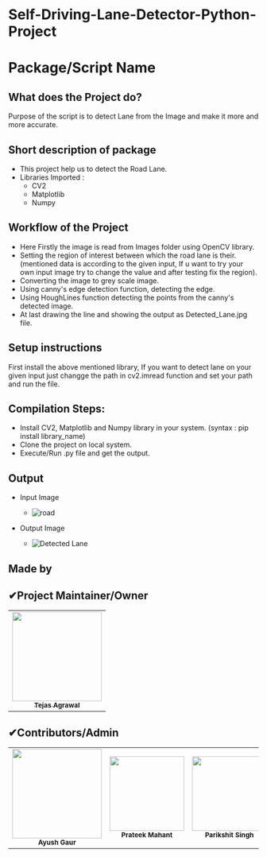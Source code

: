 # Self-Driving-Lane-Detector-Python-Project
# Package/Script Name

## What does the Project do? 


Purpose of the script is to detect Lane from the Image and make it more and more accurate.

## Short description of package

- This project help us to detect the Road Lane.
- Libraries Imported :
    - CV2
    - Matplotlib
    - Numpy


## Workflow of the Project

- Here Firstly the image is read from Images folder using OpenCV library.
- Setting the region of interest between which the road lane is their. (mentioned data is according to the given input, If u want to try your own input image try to change the value and after testing fix the region).
- Converting the image to grey scale image.
- Using canny's edge detection function, detecting the edge.
- Using HoughLines function detecting the points from the canny's detected image.
- At last drawing the line and showing the output as Detected_Lane.jpg file. 



## Setup instructions

First install the above mentioned library, If you want to detect lane on your given input just changge the path in cv2.imread function and set your path and run the file.

## Compilation Steps:
   - Install CV2, Matplotlib and Numpy library in your system. (syntax : pip install library_name)
   - Clone the project on local system.
   - Execute/Run .py file and get the output.

## Output
- Input Image
    - ![road](https://i.ibb.co/M63K9q7/road.jpg)

- Output Image
    - ![Detected Lane](https://i.ibb.co/WDMbWY6/Detected-Lane.png)
 


## Made by 

<h2>✔Project Maintainer/Owner</h2>

<table>
  <tr>
<td align="center"><a href="https://github.com/Knighthawk-Leo"><img src="https://github.com/Knighthawk-Leo/ML-Based-Dog-Breed-Identifier/blob/main/Images/IMG20211212132226.jpg" width="180px;" alt=""/><br /><sub><b>Tejas Agrawal</b></sub></a></td>  

  </tr>
</table>
<h2>✔Contributors/Admin</h2>

<table>
 <tr>
<td align="center"><img src="https://avatars.githubusercontent.com/u/72202404?v=4" width="180px;" alt=""/><br /><sub><b>Ayush Gaur</b></sub></a></td>  
<td align="center"><img src="https://github.com/Knighthawk-Leo/ML-Based-Dog-Breed-Identifier/blob/main/Images/IMG20211102195542.jpg" width="150px;" alt=""/><br /><sub><b>Prateek Mahant</b></sub></a></td>  
<td align="center"><img src="https://github.com/Knighthawk-Leo/ML-Based-Dog-Breed-Identifier/blob/main/Images/%E2%80%94Pngtree%E2%80%94cartoon%20male%20teacher%20holding%20a_5552300.png" width="150px;" alt=""/><br /><sub><b>Parikshit Singh</b></sub></a></td>  

</tr>
</table>

